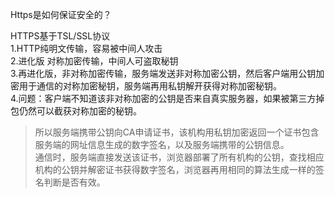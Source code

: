 Https是如何保证安全的？

HTTPS基于TSL/SSL协议  
1.HTTP纯明文传输，容易被中间人攻击  
2.进化版 对称加密传输，中间人可盗取秘钥  
3.再进化版，非对称加密传输，服务端发送非对称加密公钥，然后客户端用公钥加密用于通信的对称加密秘钥，服务端再用私钥解开获得对称加密秘钥。  
4.问题：客户端不知道该非对称加密的公钥是否来自真实服务器，如果被第三方掉包仍然可以截获对称加密的秘钥。
> 所以服务端携带公钥向CA申请证书，该机构用私钥加密返回一个证书包含服务端的网址信息生成的数字签名，以及服务端携带的公钥信息。  
通信时，服务端直接发送该证书，浏览器部署了所有机构的公钥，查找相应机构的公钥并解密证书获得数字签名，浏览器再用相同的算法生成一样的签名判断是否有效。